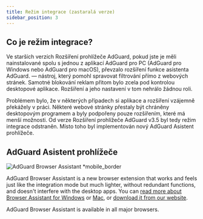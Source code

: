 ```yaml
---
title: Režim integrace (zastaralá verze)
sidebar_position: 3
---
```


## Co je režim integrace?

Ve starších verzích Rozšíření prohlížeče AdGuard, pokud jste je měli nainstalované spolu s jednou z aplikací AdGuard pro PC (AdGuard pro Windows nebo AdGuard pro macOS), převzalo rozšíření funkce asistenta AdGuard. — nástroj, který pomohl spravovat filtrování přímo z webových stránek. Samotné blokování reklam přitom bylo zcela pod kontrolou desktopové aplikace. Rozšíření a jeho nastavení v tom nehrálo žádnou roli.

Problémem bylo, že v některých případech si aplikace a rozšíření vzájemně překážely v práci. Některé webové stránky přestaly být chráněny desktopovým programem a byly podpořeny pouze rozšířením, které má menší možnosti. Od verze Rozšíření prohlížeče AdGuard v3.5 byl tedy režim integrace odstraněn. Místo toho byl implementován nový AdGuard Asistent prohlížeče.

## AdGuard Asistent prohlížeče

![AdGuard Browser Assistant *mobile_border](https://cdn.adtidy.org/content/kb/ad_blocker/browser_extension/ad_blocker_browser_extension_assistant.png)

AdGuard Browser Assistant is a new browser extension that works and feels just like the integration mode but much lighter, without redundant functions, and doesn't interfere with the desktop apps. You can [read more about Browser Assistant for Windows](/adguard-for-windows/browser-assistant) or [Mac](/adguard-for-mac/browser-assistant), or [download it from our website](https://adguard.com/adguard-assistant/overview.html).

AdGuard Browser Assistant is available in all major browsers.
